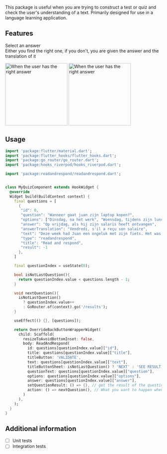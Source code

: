<!--
This README describes the package. If you publish this package to pub.dev,
this README's contents appear on the landing page for your package.

For information about how to write a good package README, see the guide for
[writing package pages](https://dart.dev/guides/libraries/writing-package-pages).

For general information about developing packages, see the Dart guide for
[creating packages](https://dart.dev/guides/libraries/create-library-packages)
and the Flutter guide for
[developing packages and plugins](https://flutter.dev/developing-packages).
-->

This package is useful when you are trying to construct a test or quiz and check the user's understanding of a text.
Primarily designed for use in a language learning application.

## Features
Select an answer  
Either you find the right one,  if you don't, you are given the answer and the translation of it

<img src="https://github.com/waymaiker/edtech_flutter_packages/blob/master/readandrespond/package%20description%20-%20good%20answer%20view.png" alt="When the user has the right answer" width="200"/> <img src="https://github.com/waymaiker/edtech_flutter_packages/blob/master/readandrespond/package%20description%20-%20wrong%20answer%20view.png" alt="When the user has the right answer" width="200"/>

## Usage

```dart
import 'package:flutter/material.dart';
import 'package:flutter_hooks/flutter_hooks.dart';
import 'package:go_router/go_router.dart';
import 'package:hooks_riverpod/hooks_riverpod.dart';

import 'package:readandrespond/readandrespond.dart';


class MyQuizComponent extends HookWidget {
  @override
  Widget build(BuildContext context) {
    final questions = [
      {
       "id": 0,
       "question": "Wanneer gaat juan zijn laptop kopen?",
       "options": ["Dinsdag, na het werk", "Woensdag, tijdens zijn lunchpauze", "Op vrijdag, als hij zijn salaris heeft ontvangen"],
       "answer": "Op vrijdag, als hij zijn salaris heeft ontvangen",
       "answerTranslation": "Vendredi, s'il a reçu son salaire",
       "text": "Deze week had Juan een ongeluk met zijn fiets. Het was niets ernstigs, maar toen hij viel, brak zijn laptop. Hij ziet er tegenop om dinsdag na zijn werk een nieuwe te kopen. Na overleg met Javonte besluit hij hem vrijdag te kopen, als hij zijn loon krijgt.",
       "type": "readandrespond",
       "title": "Read and respond",
       "result": -1
      },
    ]

    final questionIndex = useState(0);

    bool isNotLastQuestion(){
      return questionIndex.value < questions.length - 1;
    }

    void nextQuestion(){
      isNotLastQuestion()
        ? questionIndex.value++
        : GoRouter.of(context).go('/results');
    }

    useEffect(() {}, [questions]);

    return OverrideBackButtonWrapperWidget(
      child: Scaffold(
        resizeToAvoidBottomInset: false,
        body: ReadAndRespond(
          id: questions[questionIndex.value]["id"],
          title: questions[questionIndex.value]["title"],
          titleButton: 'VALIDATE',
          text: questions[questionIndex.value]["text"],
          titleButtonSheet: isNotLastQuestion() ? 'NEXT' : 'SEE RESULT',
          questionText: questions[questionIndex.value]["question"],
          options: questions[questionIndex.value]["options"],
          answer: questions[questionIndex.value]["answer"],
          setQuestionResult: () => {}, // get the result of the question
          action: () => nextQuestion(), // What you want to happen when you click on the bottom sheet button
        )
      ),
    );
  }
}

```

## Additional information

- [ ] Unit tests
- [ ] Integration tests
